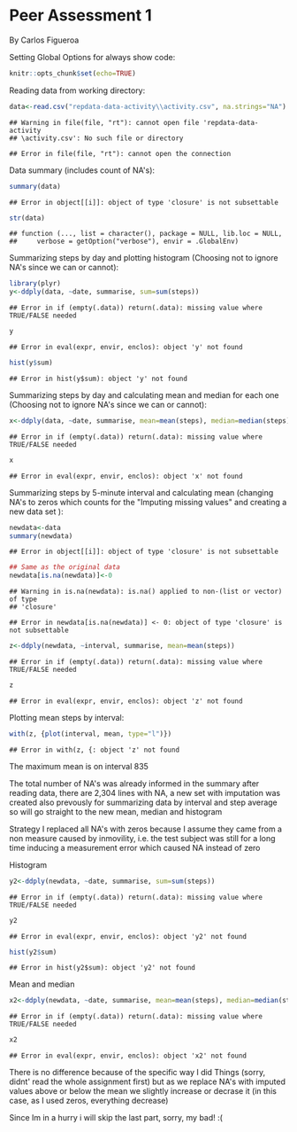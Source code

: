 # Peer Assessment 1
By Carlos Figueroa

Setting Global Options for always show code:


```r
knitr::opts_chunk$set(echo=TRUE)
```

Reading data from working directory:


```r
data<-read.csv("repdata-data-activity\\activity.csv", na.strings="NA")
```

```
## Warning in file(file, "rt"): cannot open file 'repdata-data-activity
## \activity.csv': No such file or directory
```

```
## Error in file(file, "rt"): cannot open the connection
```

Data summary (includes count of NA's):


```r
summary(data)
```

```
## Error in object[[i]]: object of type 'closure' is not subsettable
```

```r
str(data)
```

```
## function (..., list = character(), package = NULL, lib.loc = NULL, 
##     verbose = getOption("verbose"), envir = .GlobalEnv)
```

Summarizing steps by day and plotting histogram (Choosing not to ignore NA's since we can or cannot):


```r
library(plyr)
y<-ddply(data, ~date, summarise, sum=sum(steps))
```

```
## Error in if (empty(.data)) return(.data): missing value where TRUE/FALSE needed
```

```r
y
```

```
## Error in eval(expr, envir, enclos): object 'y' not found
```

```r
hist(y$sum)
```

```
## Error in hist(y$sum): object 'y' not found
```

Summarizing steps by day and calculating mean and median for each one (Choosing not to ignore NA's since we can or cannot):


```r
x<-ddply(data, ~date, summarise, mean=mean(steps), median=median(steps))
```

```
## Error in if (empty(.data)) return(.data): missing value where TRUE/FALSE needed
```

```r
x
```

```
## Error in eval(expr, envir, enclos): object 'x' not found
```

Summarizing steps by 5-minute interval and calculating mean (changing NA's to zeros which counts for the "Imputing missing values" and creating a new data set ): 


```r
newdata<-data
summary(newdata)
```

```
## Error in object[[i]]: object of type 'closure' is not subsettable
```

```r
## Same as the original data
newdata[is.na(newdata)]<-0
```

```
## Warning in is.na(newdata): is.na() applied to non-(list or vector) of type
## 'closure'
```

```
## Error in newdata[is.na(newdata)] <- 0: object of type 'closure' is not subsettable
```

```r
z<-ddply(newdata, ~interval, summarise, mean=mean(steps))
```

```
## Error in if (empty(.data)) return(.data): missing value where TRUE/FALSE needed
```

```r
z
```

```
## Error in eval(expr, envir, enclos): object 'z' not found
```

Plotting mean steps by interval:


```r
with(z, {plot(interval, mean, type="l")})
```

```
## Error in with(z, {: object 'z' not found
```

The maximum mean is on interval 835

The total number of NA's was already informed in the summary after reading data, there are 2,304 lines with NA, a new set with imputation was created also prevously for summarizing data by interval and step average so will go straight to the new mean, median and histogram


Strategy
I replaced all NA's with zeros because I assume they came from a non measure caused by inmovility, i.e. the test subject was still for a long time inducing a measurement error which caused NA instead of zero


Histogram


```r
y2<-ddply(newdata, ~date, summarise, sum=sum(steps))
```

```
## Error in if (empty(.data)) return(.data): missing value where TRUE/FALSE needed
```

```r
y2
```

```
## Error in eval(expr, envir, enclos): object 'y2' not found
```

```r
hist(y2$sum)
```

```
## Error in hist(y2$sum): object 'y2' not found
```


Mean and median


```r
x2<-ddply(newdata, ~date, summarise, mean=mean(steps), median=median(steps))
```

```
## Error in if (empty(.data)) return(.data): missing value where TRUE/FALSE needed
```

```r
x2
```

```
## Error in eval(expr, envir, enclos): object 'x2' not found
```

There is no difference because of the specific way I did Things (sorry, didnt' read the whole assignment first) but as we replace NA's with imputed values above or below the mean we slightly increase or decrase it (in this case, as I used zeros, everything decrease)


Since Im in a hurry i will skip the last part, sorry, my bad! :( 

